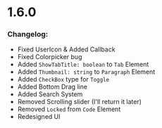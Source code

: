 # 1.6.0
### Changelog:  

- Fixed UserIcon & Added Callback
- Fixed Colorpicker bug
- Added `ShowTabTitle: boolean` to `Tab` Element
- Added `Thumbnail: string` to `Paragraph` Element
- Added `CheckBox` type for `Toggle`
- Added Bottom Drag line
- Added Search System
- Removed Scrolling slider (I'll return it later)
- Removed `Locked` from `Code` Element 
- Redesigned UI